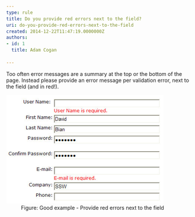 ```yaml
---
type: rule
title: Do you provide red errors next to the field?
uri: do-you-provide-red-errors-next-to-the-field
created: 2014-12-22T11:47:19.0000000Z
authors:
- id: 1
  title: Adam Cogan

---
```


 Too often error messages are a summary at the top or the bottom of the page. Instead please provide an error message per validation error, next to the field (and in red!).​ <dl class="goodImage"><dt><img src="red-error.jpg" alt=""></dt><dd>Figure: Good example - ​Provide red errors next to the field</dd></dl>
